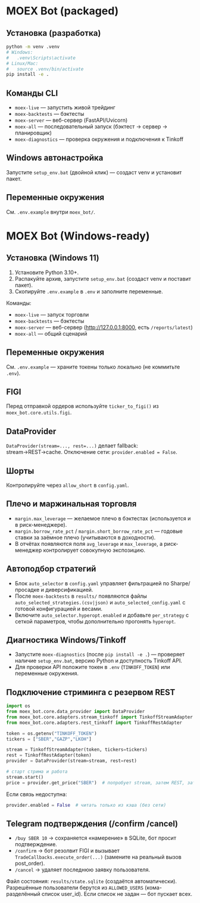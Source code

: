 
# MOEX Bot (packaged)

## Установка (разработка)
```bash
python -m venv .venv
# Windows:
#   .venv\Scripts\activate
# Linux/Mac:
#   source .venv/bin/activate
pip install -e .
```

## Команды CLI
- `moex-live` — запустить живой трейдинг
- `moex-backtests` — бэктесты
- `moex-server` — веб-сервер (FastAPI/Uvicorn)
- `moex-all` — последовательный запуск (бэктест → сервер → планировщик)
- `moex-diagnostics` — проверка окружения и подключения к Tinkoff

## Windows автонастройка
Запустите `setup_env.bat` (двойной клик) — создаст venv и установит пакет.

## Переменные окружения
См. `.env.example` внутри `moex_bot/`.


# MOEX Bot (Windows-ready)

## Установка (Windows 11)
1) Установите Python 3.10+.
2) Распакуйте архив, запустите `setup_env.bat` (создаст venv и поставит пакет).
3) Скопируйте `.env.example` в `.env` и заполните переменные.

Команды:
- `moex-live` — запуск торговли
- `moex-backtests` — бэктесты
- `moex-server` — веб-сервер (http://127.0.0.1:8000, есть `/reports/latest`)
- `moex-all` — общий сценарий

## Переменные окружения
См. `.env.example` — храните токены только локально (не коммитьте `.env`).

## FIGI
Перед отправкой ордеров используйте `ticker_to_figi()` из `moex_bot.core.utils.figi`.

## DataProvider
`DataProvider(stream=..., rest=...)` делает fallback: stream→REST→cache. 
Отключение сети: `provider.enabled = False`.

## Шорты
Контролируйте через `allow_short` в `config.yaml`.

## Плечо и маржинальная торговля
- `margin.max_leverage` — желаемое плечо в бэктестах (используется и в риск-менеджере).
- `margin.borrow_rate_pct` / `margin.short_borrow_rate_pct` — годовые ставки за заёмное плечо (учитываются в доходности).
- В отчётах появляются поля `avg_leverage` и `max_leverage`, а риск-менеджер контролирует совокупную экспозицию.

## Автоподбор стратегий
- Блок `auto_selector` в `config.yaml` управляет фильтрацией по Sharpe/просадке и диверсификацией.
- После `moex-backtests` в `results/` появляются файлы `auto_selected_strategies.(csv|json)` и `auto_selected_config.yaml` с готовой конфигурацией и весами.
- Включите `auto_selector.hyperopt.enabled` и добавьте `per_strategy` с сеткой параметров, чтобы дополнительно прогонять `hyperopt`.

## Диагностика Windows/Tinkoff
- Запустите `moex-diagnostics` (после `pip install -e .`) — проверяет наличие `setup_env.bat`, версию Python и доступность Tinkoff API.
- Для проверки API положите токен в `.env` (`TINKOFF_TOKEN`) или переменные окружения.

## Подключение стриминга с резервом REST

```python
import os
from moex_bot.core.data_provider import DataProvider
from moex_bot.core.adapters.stream_tinkoff import TinkoffStreamAdapter
from moex_bot.core.adapters.rest_tinkoff import TinkoffRestAdapter

token = os.getenv("TINKOFF_TOKEN")
tickers = ["SBER","GAZP","LKOH"]

stream = TinkoffStreamAdapter(token, tickers=tickers)
rest = TinkoffRestAdapter(token)
provider = DataProvider(stream=stream, rest=rest)

# старт стрима и работа
stream.start()
price = provider.get_price("SBER")  # попробует stream, затем REST, затем cache
```

Если связь недоступна:
```python
provider.enabled = False  # читать только из кэша (без сети)
```

## Telegram подтверждения (/confirm /cancel)

- `/buy SBER 10` → сохраняется «намерение» в SQLite, бот просит подтверждение.
- `/confirm` → бот резолвит FIGI и вызывает `TradeCallbacks.execute_order(...)` (замените на реальный вызов post_order).
- `/cancel` → удаляет последнюю заявку пользователя.

Файл состояния: `results/state.sqlite` (создаётся автоматически).
Разрешённые пользователи берутся из `ALLOWED_USERS` (кома-разделённый список user_id). Если список не задан — бот пускает всех.
